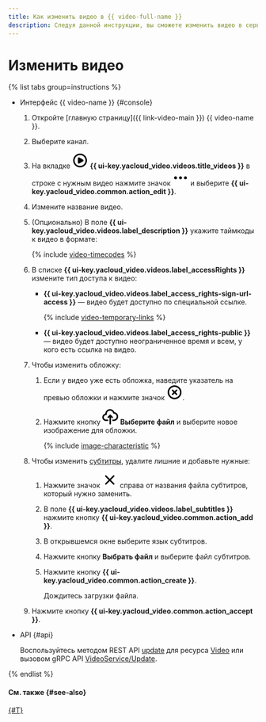```yaml
---
title: Как изменить видео в {{ video-full-name }}
description: Следуя данной инструкции, вы сможете изменить видео в сервисе {{ video-full-name }}.
---
```


# Изменить видео

{% list tabs group=instructions %}

- Интерфейс {{ video-name }} {#console}

  1. Откройте [главную страницу]({{ link-video-main }}) {{ video-name }}.
  1. Выберите канал.
  1. На вкладке ![image](../../../_assets/console-icons/circle-play.svg) **{{ ui-key.yacloud_video.videos.title_videos }}** в строке с нужным видео нажмите значок ![image](../../../_assets/console-icons/ellipsis.svg) и выберите **{{ ui-key.yacloud_video.common.action_edit }}**.
  1. Измените название видео.
  1. (Опционально) В поле **{{ ui-key.yacloud_video.videos.label_description }}** укажите таймкоды к видео в формате:
   
     {% include [video-timecodes](../../../_includes/video/video-timecodes.md) %}

  1. В списке **{{ ui-key.yacloud_video.videos.label_accessRights }}** измените тип доступа к видео:
      * **{{ ui-key.yacloud_video.videos.label_access_rights-sign-url-access }}** — видео будет доступно по специальной ссылке.
      
        {% include [video-temporary-links](../../../_includes/video/video-temporary-links.md) %}

      * **{{ ui-key.yacloud_video.videos.label_access_rights-public }}** — видео будет доступно неограниченное время и всем, у кого есть ссылка на видео.
  1. Чтобы изменить обложку:

      1. Если у видео уже есть обложка, наведите указатель на превью обложки и нажмите значок ![image](../../../_assets/console-icons/circle-xmark.svg).
      1. Нажмите кнопку ![image](../../../_assets/console-icons/cloud-arrow-up-in.svg) **Выберите файл** и выберите новое изображение для обложки.

          {% include [image-characteristic](../../../_includes/video/image-characteristic.md) %}

  1. Чтобы изменить [субтитры](../../concepts/videos.md#subtitles), удалите лишние и добавьте нужные:

      1. Нажмите значок ![image](../../../_assets/console-icons/xmark.svg) справа от названия файла субтитров, который нужно заменить.
      1. В поле **{{ ui-key.yacloud_video.videos.label_subtitles }}** нажмите кнопку **{{ ui-key.yacloud_video.common.action_add }}**.
      1. В открывшемся окне выберите язык субтитров.
      1. Нажмите кнопку **Выбрать файл** и выберите файл субтитров.
      1. Нажмите кнопку **{{ ui-key.yacloud_video.common.action_create }}**.

          Дождитесь загрузки файла.

  1. Нажмите кнопку **{{ ui-key.yacloud_video.common.action_accept }}**.

- API {#api}

  Воспользуйтесь методом REST API [update](../../api-ref/Video/update.md) для ресурса [Video](../../api-ref/Video/index.md) или вызовом gRPC API [VideoService/Update](../../api-ref/grpc/Video/update.md).

{% endlist %}

#### См. также {#see-also}

[{#T}](get-link.md)